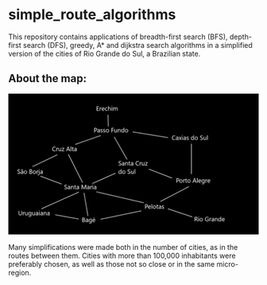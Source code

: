 # simple_route_algorithms
This repository contains applications of breadth-first search (BFS), depth-first search (DFS), greedy, A* and dijkstra search algorithms in a simplified version of the cities of Rio Grande do Sul, a Brazilian state. 

## About the map:

![map](map_representation.png)

Many simplifications were made both in the number of cities, as in the routes between them.
Cities with more than 100,000 inhabitants were preferably chosen, as well as those not so close or in the same micro-region. 

